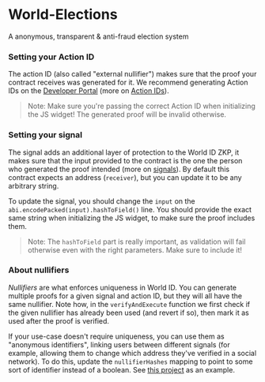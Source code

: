 # World-Elections
A anonymous, transparent &amp; anti-fraud election system

### Setting your Action ID

The action ID (also called "external nullifier") makes sure that the proof your contract receives was generated for it. We recommend generating Action IDs on the [Developer Portal](https://developer.worldcoin.org) (more on [Action IDs](https://docs.worldcoin.org/id/anonymous-actions)).

> Note: Make sure you're passing the correct Action ID when initializing the JS widget! The generated proof will be invalid otherwise.

### Setting your signal

The signal adds an additional layer of protection to the World ID ZKP, it makes sure that the input provided to the contract is the one the person who generated the proof intended (more on [signals](https://docs.worldcoin.org/advanced/on-chain)). By default this contract expects an address (`receiver`), but you can update it to be any arbitrary string.

To update the signal, you should change the `input` on the `abi.encodePacked(input).hashToField()` line. You should provide the exact same string when initializing the JS widget, to make sure the proof includes them.

> Note: The `hashToField` part is really important, as validation will fail otherwise even with the right parameters. Make sure to include it!

### About nullifiers

_Nullifiers_ are what enforces uniqueness in World ID. You can generate multiple proofs for a given signal and action ID, but they will all have the same nullifier. Note how, in the `verifyAndExecute` function we first check if the given nullifier has already been used (and revert if so), then mark it as used after the proof is verified.

If your use-case doesn't require uniqueness, you can use them as "anonymous identifiers", linking users between different signals (for example, allowing them to change which address they've verified in a social network). To do this, update the `nullifierHashes` mapping to point to some sort of identifier instead of a boolean. See [this project](https://github.com/m1guelpf/lens-humancheck/blob/main/src/HumanCheck.sol) as an example.